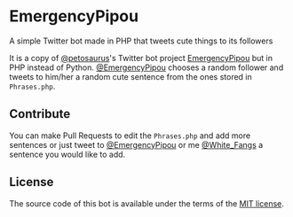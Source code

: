 # EmergencyPipou

A simple Twitter bot made in PHP that tweets cute things to its followers

It is a copy of [@petosaurus](https://github.com/petosorus)'s Twitter bot project [EmergencyPipou](https://github.com/petosorus/emergencyPipou) but in PHP instead of Python.
[@EmergencyPipou](https://twitter.com/EmergencyPipou) chooses a random follower and tweets to him/her a random cute sentence from the ones stored in <code>Phrases.php</code>.

## Contribute

You can make Pull Requests to edit the <code>Phrases.php</code> and add more sentences or just tweet to [@EmergencyPipou](https://twitter.com/EmergencyPipou) or me [@White_Fangs](https://twitter.com/White_Fangs) a sentence you would like to add.

## License
The source code of this bot is available under the terms of the [MIT license](http://www.opensource.org/licenses/mit-license.php).

